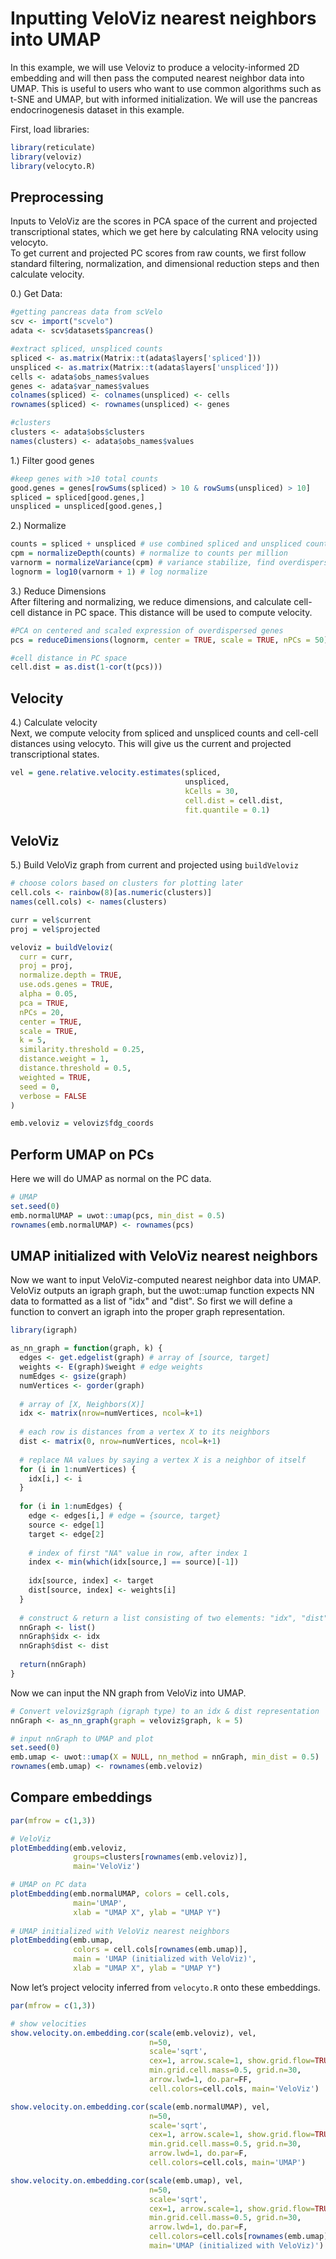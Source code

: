 Inputting VeloViz nearest neighbors into UMAP
===========================

In this example, we will use Veloviz to produce a velocity-informed 2D
embedding and will then pass the computed nearest neighbor data into UMAP. 
This is useful to users who want to use common algorithms such as t-SNE and
UMAP, but with informed initialization. We will use the pancreas 
endocrinogenesis dataset in this example.

First, load libraries:

``` r 
library(reticulate)
library(veloviz)
library(velocyto.R)
```

Preprocessing
-------------

Inputs to VeloViz are the scores in PCA space of the current and
projected transcriptional states, which we get here by calculating RNA
velocity using velocyto.  
To get current and projected PC scores from raw counts, we first follow
standard filtering, normalization, and dimensional reduction steps and
then calculate velocity. 

0.) Get Data:

``` r
#getting pancreas data from scVelo
scv <- import("scvelo")
adata <- scv$datasets$pancreas()

#extract spliced, unspliced counts
spliced <- as.matrix(Matrix::t(adata$layers['spliced']))
unspliced <- as.matrix(Matrix::t(adata$layers['unspliced']))
cells <- adata$obs_names$values
genes <- adata$var_names$values
colnames(spliced) <- colnames(unspliced) <- cells
rownames(spliced) <- rownames(unspliced) <- genes

#clusters
clusters <- adata$obs$clusters
names(clusters) <- adata$obs_names$values
```

1.) Filter good genes

``` r
#keep genes with >10 total counts
good.genes = genes[rowSums(spliced) > 10 & rowSums(unspliced) > 10]
spliced = spliced[good.genes,]
unspliced = unspliced[good.genes,]
```

2.) Normalize

``` r
counts = spliced + unspliced # use combined spliced and unspliced counts
cpm = normalizeDepth(counts) # normalize to counts per million
varnorm = normalizeVariance(cpm) # variance stabilize, find overdispersed genes
lognorm = log10(varnorm + 1) # log normalize
``` 

3.) Reduce Dimensions  
After filtering and normalizing, we reduce dimensions, and calculate
cell-cell distance in PC space. This distance will be used to compute
velocity.

``` r
#PCA on centered and scaled expression of overdispersed genes
pcs = reduceDimensions(lognorm, center = TRUE, scale = TRUE, nPCs = 50)

#cell distance in PC space
cell.dist = as.dist(1-cor(t(pcs))) 
``` 

Velocity
--------

4.) Calculate velocity  
Next, we compute velocity from spliced and unspliced counts and
cell-cell distances using velocyto. This will give us the current and
projected transcriptional states.

``` r
vel = gene.relative.velocity.estimates(spliced,
                                       unspliced,
                                       kCells = 30,
                                       cell.dist = cell.dist,
                                       fit.quantile = 0.1)
```

VeloViz
-------
5.) Build VeloViz graph from current and projected using `buildVeloviz`

``` r
# choose colors based on clusters for plotting later
cell.cols <- rainbow(8)[as.numeric(clusters)]
names(cell.cols) <- names(clusters)

curr = vel$current
proj = vel$projected

veloviz = buildVeloviz(
  curr = curr, 
  proj = proj,
  normalize.depth = TRUE,
  use.ods.genes = TRUE,
  alpha = 0.05,
  pca = TRUE,
  nPCs = 20,
  center = TRUE,
  scale = TRUE,
  k = 5,
  similarity.threshold = 0.25,
  distance.weight = 1,
  distance.threshold = 0.5,
  weighted = TRUE,
  seed = 0,
  verbose = FALSE
)

emb.veloviz = veloviz$fdg_coords
```

Perform UMAP on PCs
---------------------------
Here we will do UMAP as normal on the PC data.

``` r
# UMAP
set.seed(0)
emb.normalUMAP = uwot::umap(pcs, min_dist = 0.5)
rownames(emb.normalUMAP) <- rownames(pcs)
```

UMAP initialized with VeloViz nearest neighbors
---------------------------
Now we want to input VeloViz-computed nearest neighbor data into UMAP. 
VeloViz outputs an igraph graph, but the uwot::umap function expects
NN data to formatted as a list of "idx" and "dist". So first we will
define a function to convert an igraph into the proper graph representation.

```r
library(igraph)

as_nn_graph = function(graph, k) {
  edges <- get.edgelist(graph) # array of [source, target] 
  weights <- E(graph)$weight # edge weights
  numEdges <- gsize(graph)
  numVertices <- gorder(graph)
  
  # array of [X, Neighbors(X)]
  idx <- matrix(nrow=numVertices, ncol=k+1) 
  
  # each row is distances from a vertex X to its neighbors
  dist <- matrix(0, nrow=numVertices, ncol=k+1)
  
  # replace NA values by saying a vertex X is a neighbor of itself 
  for (i in 1:numVertices) {
    idx[i,] <- i
  }
  
  for (i in 1:numEdges) {
    edge <- edges[i,] # edge = {source, target}
    source <- edge[1]
    target <- edge[2]
    
    # index of first "NA" value in row, after index 1
    index <- min(which(idx[source,] == source)[-1])
    
    idx[source, index] <- target
    dist[source, index] <- weights[i]
  }
  
  # construct & return a list consisting of two elements: "idx", "dist"
  nnGraph <- list()
  nnGraph$idx <- idx
  nnGraph$dist <- dist
  
  return(nnGraph)
}
```

Now we can input the NN graph from VeloViz into UMAP.

```r
# Convert veloviz$graph (igraph type) to an idx & dist representation
nnGraph <- as_nn_graph(graph = veloviz$graph, k = 5)

# input nnGraph to UMAP and plot
set.seed(0)
emb.umap <- uwot::umap(X = NULL, nn_method = nnGraph, min_dist = 0.5)
rownames(emb.umap) <- rownames(emb.veloviz)
```

Compare embeddings
---------------------------

```r
par(mfrow = c(1,3))

# VeloViz
plotEmbedding(emb.veloviz, 
              groups=clusters[rownames(emb.veloviz)], 
              main='VeloViz')

# UMAP on PC data
plotEmbedding(emb.normalUMAP, colors = cell.cols, 
              main='UMAP',
              xlab = "UMAP X", ylab = "UMAP Y")
              
# UMAP initialized with VeloViz nearest neighbors
plotEmbedding(emb.umap,
              colors = cell.cols[rownames(emb.umap)],
              main = 'UMAP (initialized with VeloViz)', 
              xlab = "UMAP X", ylab = "UMAP Y")
```

Now let’s project velocity inferred from `velocyto.R` onto these
embeddings.

```r
par(mfrow = c(1,3))

# show velocities
show.velocity.on.embedding.cor(scale(emb.veloviz), vel,
                               n=50,
                               scale='sqrt',
                               cex=1, arrow.scale=1, show.grid.flow=TRUE,
                               min.grid.cell.mass=0.5, grid.n=30, 
                               arrow.lwd=1, do.par=FF, 
                               cell.colors=cell.cols, main='VeloViz')

show.velocity.on.embedding.cor(scale(emb.normalUMAP), vel,
                               n=50,
                               scale='sqrt',
                               cex=1, arrow.scale=1, show.grid.flow=TRUE,
                               min.grid.cell.mass=0.5, grid.n=30, 
                               arrow.lwd=1, do.par=F,
                               cell.colors=cell.cols, main='UMAP')

show.velocity.on.embedding.cor(scale(emb.umap), vel,
                               n=50,
                               scale='sqrt',
                               cex=1, arrow.scale=1, show.grid.flow=TRUE,
                               min.grid.cell.mass=0.5, grid.n=30, 
                               arrow.lwd=1, do.par=F,
                               cell.colors=cell.cols[rownames(emb.umap)],
                               main='UMAP (initialized with VeloViz)')
```


